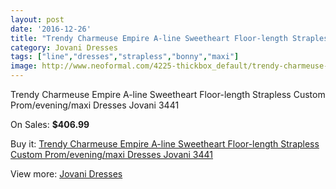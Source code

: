 ```yaml
---
layout: post
date: '2016-12-26'
title: "Trendy Charmeuse Empire A-line Sweetheart Floor-length Strapless Custom Prom/evening/maxi Dresses Jovani 3441"
category: Jovani Dresses
tags: ["line","dresses","strapless","bonny","maxi"]
image: http://www.neoformal.com/4225-thickbox_default/trendy-charmeuse-empire-a-line-sweetheart-floor-length-strapless-custom-prom-evening-maxi-dresses-jovani-3441.jpg
---
```

Trendy Charmeuse Empire A-line Sweetheart Floor-length Strapless Custom Prom/evening/maxi Dresses Jovani 3441

On Sales: **$406.99**
<a href="https://www.neoformal.com/en/jovani-dresses/1578-trendy-charmeuse-empire-a-line-sweetheart-floor-length-strapless-custom-prom-evening-maxi-dresses-jovani-3441.html"><amp-img layout="responsive" width="600" height="600" src="//www.neoformal.com/4225-thickbox_default/trendy-charmeuse-empire-a-line-sweetheart-floor-length-strapless-custom-prom-evening-maxi-dresses-jovani-3441.jpg" alt="Trendy Charmeuse Empire A-line Sweetheart Floor-length Strapless Custom Prom/evening/maxi Dresses Jovani 3441 0" /></a>
<a href="https://www.neoformal.com/en/jovani-dresses/1578-trendy-charmeuse-empire-a-line-sweetheart-floor-length-strapless-custom-prom-evening-maxi-dresses-jovani-3441.html"><amp-img layout="responsive" width="600" height="600" src="//www.neoformal.com/4226-thickbox_default/trendy-charmeuse-empire-a-line-sweetheart-floor-length-strapless-custom-prom-evening-maxi-dresses-jovani-3441.jpg" alt="Trendy Charmeuse Empire A-line Sweetheart Floor-length Strapless Custom Prom/evening/maxi Dresses Jovani 3441 1" /></a>
<a href="https://www.neoformal.com/en/jovani-dresses/1578-trendy-charmeuse-empire-a-line-sweetheart-floor-length-strapless-custom-prom-evening-maxi-dresses-jovani-3441.html"><amp-img layout="responsive" width="600" height="600" src="//www.neoformal.com/4227-thickbox_default/trendy-charmeuse-empire-a-line-sweetheart-floor-length-strapless-custom-prom-evening-maxi-dresses-jovani-3441.jpg" alt="Trendy Charmeuse Empire A-line Sweetheart Floor-length Strapless Custom Prom/evening/maxi Dresses Jovani 3441 2" /></a>

Buy it: [Trendy Charmeuse Empire A-line Sweetheart Floor-length Strapless Custom Prom/evening/maxi Dresses Jovani 3441](https://www.neoformal.com/en/jovani-dresses/1578-trendy-charmeuse-empire-a-line-sweetheart-floor-length-strapless-custom-prom-evening-maxi-dresses-jovani-3441.html "Trendy Charmeuse Empire A-line Sweetheart Floor-length Strapless Custom Prom/evening/maxi Dresses Jovani 3441")

View more: [Jovani Dresses](https://www.neoformal.com/en/15-jovani-dresses "Jovani Dresses")